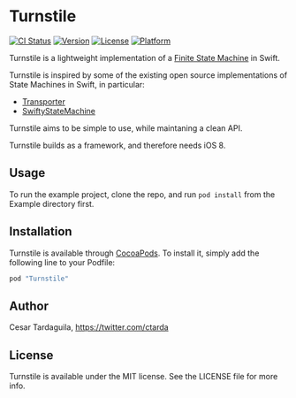 # Turnstile

[![CI Status](http://img.shields.io/travis/ctarda/Turnstile.svg?style=flat)](https://travis-ci.org/ctarda/Turnstile.svg?branch=master)
[![Version](https://img.shields.io/cocoapods/v/Turnstile.svg?style=flat)](http://cocoapods.org/pods/Turnstile)
[![License](https://img.shields.io/cocoapods/l/Turnstile.svg?style=flat)](http://cocoapods.org/pods/Turnstile)
[![Platform](https://img.shields.io/cocoapods/p/Turnstile.svg?style=flat)](http://cocoapods.org/pods/Turnstile)

Turnstile is a lightweight implementation of a [Finite State Machine](http://en.wikipedia.org/wiki/Finite-state_machine) in Swift.

Turnstile is inspired by some of the existing open source implementations of State Machines in Swift, in particular:
* [Transporter](https://github.com/DenHeadless/Transporter)
* [SwiftyStateMachine](https://github.com/macoscope/SwiftyStateMachine)

Turnstile aims to be simple to use, while maintaning a clean API.

Turnstile builds as a framework, and therefore needs iOS 8.

## Usage

To run the example project, clone the repo, and run `pod install` from the Example directory first.

## Installation

Turnstile is available through [CocoaPods](http://cocoapods.org). To install
it, simply add the following line to your Podfile:

```ruby
pod "Turnstile"
```

## Author

Cesar Tardaguila, https://twitter.com/ctarda

## License

Turnstile is available under the MIT license. See the LICENSE file for more info.
